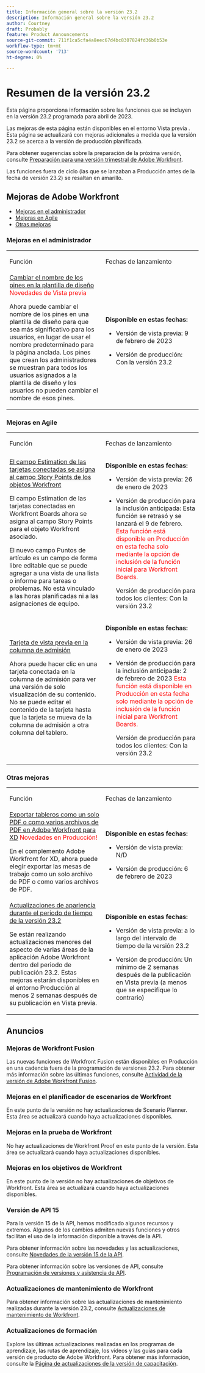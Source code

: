 ```yaml
---
title: Información general sobre la versión 23.2
description: Información general sobre la versión 23.2
author: Courtney
draft: Probably
feature: Product Announcements
source-git-commit: 711f1ca5cfa4a8eec67d4bc8307824fd36b0b53e
workflow-type: tm+mt
source-wordcount: '713'
ht-degree: 0%

---
```



# Resumen de la versión 23.2

Esta página proporciona información sobre las funciones que se incluyen en la versión 23.2 programada para abril de 2023.

Las mejoras de esta página están disponibles en el entorno Vista previa . Esta página se actualizará con mejoras adicionales a medida que la versión 23.2 se acerca a la versión de producción planificada.

Para obtener sugerencias sobre la preparación de la próxima versión, consulte [Preparación para una versión trimestral de Adobe Workfront](/help/quicksilver/product-announcements/product-releases/release-readiness.md).

<!-- The 23.2 release webinar will be held on ___. You can [register for the webinar here](link). -->

<span class="preview">Las funciones fuera de ciclo (las que se lanzaban a Producción antes de la fecha de versión 23.2) se resaltan en amarillo.</span>

## Mejoras de Adobe Workfront

* [Mejoras en el administrador](#administrator-enhancements)
* [Mejoras en Agile](#agile-enhancements)
* [Otras mejoras](#other-enhancements)

### Mejoras en el administrador

<table>
            <col style="width: 50%;" />
            <col style="width: 50%;" />
            <tbody>
                <tr>
                    <td>
                        <p><span class="bold">Función</span>
                        </p>
                    </td>
                    <td>
                        <p><span class="bold">Fechas de lanzamiento</span>
                        </p>
                    </td>
                </tr>
                <tr>
                    <td>
                        <a href="/help/quicksilver/product-announcements/product-releases/23.2-release-activity/23-2-feb-6.md" class="MCXref xref" xrefformat="{para}">Cambiar el nombre de los pines en la plantilla de diseño</span></a><span style="color: #ff0000;"> Novedades de Vista previa</span>
                        <p>Ahora puede cambiar el nombre de los pines en una plantilla de diseño para que sea más significativo para los usuarios, en lugar de usar el nombre predeterminado para la página anclada. Los pines que crean los administradores se muestran para todos los usuarios asignados a la plantilla de diseño y los usuarios no pueden cambiar el nombre de esos pines.</p>
                    </td>
                    <td><p><b>Disponible en estas fechas:</b></p>
                        <ul>
                            <li>
                                <p>Versión de vista previa: 9 de febrero de 2023<br /></p>
                            </li>
                            <li>
                                 <p>Versión de producción: Con la versión 23.2</p>
                            </li>
                        </ul>
                    </td>
                </tr>
            </tbody>
        </table>

### Mejoras en Agile

<table>
            <col style="width: 50%;" />
            <col style="width: 50%;" />
            <tbody>
                <tr>
                    <td>
                        <p><span class="bold">Función</span>
                        </p>
                    </td>
                    <td>
                        <p><span class="bold">Fechas de lanzamiento</span>
                        </p>
                    </td>
                </tr>
                <tr>
                    <td>
                        <a href="/help/quicksilver/product-announcements/product-releases/23.2-release-activity/23-1-jan-23.md" class="MCXref xref" xrefformat="{para}">El campo Estimation de las tarjetas conectadas se asigna al campo Story Points de los objetos Workfront</a></p>
                        <p>El campo Estimation de las tarjetas conectadas en Workfront Boards ahora se asigna al campo Story Points para el objeto Workfront asociado. </p>
                        <p>El nuevo campo Puntos de artículo es un campo de forma libre editable que se puede agregar a una vista de una lista o informe para tareas o problemas. No está vinculado a las horas planificadas ni a las asignaciones de equipo.</p>
                    </td>
                    <td><p><b>Disponible en estas fechas:</b></p>
                        <ul>
                            <li>
                                <p>Versión de vista previa: 26 de enero de 2023<br /></p>
                            </li>
                            <li>
                                 <p>Versión de producción para la inclusión anticipada: Esta función se retrasó y se lanzará el 9 de febrero. <span style="color: #ff0000;">Esta función está disponible en Producción en esta fecha solo mediante la opción de inclusión de la función inicial para Workfront Boards.</span></p>
                                <p>Versión de producción para todos los clientes: Con la versión 23.2</p>
                            </li>
                        </ul>
                    </td>
                </tr>
                </tr>
                <tr>
                    <td>
                        <a href="/help/quicksilver/product-announcements/product-releases/23.2-release-activity/23-1-jan-23.md" class="MCXref xref" xrefformat="{para}">Tarjeta de vista previa en la columna de admisión</a></p>
                        <p>Ahora puede hacer clic en una tarjeta conectada en la columna de admisión para ver una versión de solo visualización de su contenido. No se puede editar el contenido de la tarjeta hasta que la tarjeta se mueva de la columna de admisión a otra columna del tablero.</p>
                    </td>
                    <td><p><b>Disponible en estas fechas:</b></p>
                        <ul>
                            <li>
                                <p>Versión de vista previa: 26 de enero de 2023<br /></p>
                            </li>
                            <li>
                                 <p>Versión de producción para la inclusión anticipada: 2 de febrero de 2023 <span style="color: #ff0000;"> Esta función está disponible en Producción en esta fecha solo mediante la opción de inclusión de la función inicial para Workfront Boards.</span></p>
                                <p>Versión de producción para todos los clientes: Con la versión 23.2</p>
                            </li>
                        </ul>
                    </td>
                </tr>
            </tbody>
        </table>

### Otras mejoras

<table>
            <col style="width: 50%;" />
            <col style="width: 50%;" />
            <tbody>
                <tr>
                    <td>
                        <p><span class="bold">Función</span>
                        </p>
                    </td>
                    <td>
                        <p><span class="bold">Fechas de lanzamiento</span>
                        </p>
                    </td>
                </tr>
                <tr>
                    <td>
                        <a href="/help/quicksilver/product-announcements/product-releases/23.2-release-activity/23-2-feb-6.md" class="MCXref xref" xrefformat="{para}">Exportar tableros como un solo PDF o como varios archivos de PDF en Adobe Workfront para XD</span></a><span style="color: #ff0000;"> Novedades en Producción!</span>
                        <p>En el complemento Adobe Workfront for XD, ahora puede elegir exportar las mesas de trabajo como un solo archivo de PDF o como varios archivos de PDF.</p>
                    </td>
                    <td><p><b>Disponible en estas fechas:</b></p>
                        <ul>
                            <li>
                                <p>Versión de vista previa: N/D<br /></p>
                            </li>
                            <li>
                                 <p>Versión de producción: 6 de febrero de 2023</p>
                            </li>
                        </ul>
                    </td>
                </tr>
                <tr>
                    <td>
                        <a href="/help/quicksilver/product-announcements/product-releases/23.2-release-activity/23-2-look-and-feel.md" class="MCXref xref" xrefformat="{para}">Actualizaciones de apariencia durante el periodo de tiempo de la versión 23.2</a></p>
                        <p>Se están realizando actualizaciones menores del aspecto de varias áreas de la aplicación Adobe Workfront dentro del periodo de publicación 23.2. Estas mejoras estarán disponibles en el entorno Producción al menos 2 semanas después de su publicación en Vista previa. </p>
                    </td>
                    <td><p><b>Disponible en estas fechas:</b></p>
                        <ul>
                            <li>
                                <p>Versión de vista previa: a lo largo del intervalo de tiempo de la versión 23.2<br /></p>
                            </li>
                            <li>
                                <p><span class="preview">Versión de producción: Un mínimo de 2 semanas después de la publicación en Vista previa (a menos que se especifique lo contrario)</span></p>
                            </li>
                        </ul>
                    </td>
                </tr>
            </tbody>
        </table>

## Anuncios

### Mejoras de Workfront Fusion

Las nuevas funciones de Workfront Fusion están disponibles en Producción en una cadencia fuera de la programación de versiones 23.2. Para obtener más información sobre las últimas funciones, consulte [Actividad de la versión de Adobe Workfront Fusion](/help/quicksilver/product-announcements/product-releases/fusion-release-activity/fusion-release-activity.md).

### Mejoras en el planificador de escenarios de Workfront

En este punto de la versión no hay actualizaciones de Scenario Planner. Esta área se actualizará cuando haya actualizaciones disponibles.

### Mejoras en la prueba de Workfront

No hay actualizaciones de Workfront Proof en este punto de la versión. Esta área se actualizará cuando haya actualizaciones disponibles.

### Mejoras en los objetivos de Workfront

En este punto de la versión no hay actualizaciones de objetivos de Workfront. Esta área se actualizará cuando haya actualizaciones disponibles.

### Versión de API 15

Para la versión 15 de la API, hemos modificado algunos recursos y extremos. Algunos de los cambios admiten nuevas funciones y otros facilitan el uso de la información disponible a través de la API.

Para obtener información sobre las novedades y las actualizaciones, consulte [Novedades de la versión 15 de la API](/help/quicksilver/wf-api/api/new-api-version-15.md).

Para obtener información sobre las versiones de API, consulte [Programación de versiones y asistencia de API](/help/quicksilver/wf-api/api/api-version-support-schedule.md).

### Actualizaciones de mantenimiento de Workfront 

Para obtener información sobre las actualizaciones de mantenimiento realizadas durante la versión 23.2, consulte [Actualizaciones de mantenimiento de Workfront](https://one.workfront.com/s/article/Workfront-Maintenance-Updates-1882317350).

### Actualizaciones de formación

Explore las últimas actualizaciones realizadas en los programas de aprendizaje, las rutas de aprendizaje, los vídeos y las guías para cada versión de producto de Adobe Workfront. Para obtener más información, consulte la [Página de actualizaciones de la versión de capacitación](https://one.workfront.com/s/training-release-updates).



<!--
<table>
            <col style="width: 50%;" />
            <col style="width: 50%;" />
            <tbody>
                <tr>
                    <td>
                        <p><span class="bold">Feature</span>
                        </p>
                    </td>
                    <td>
                        <p><span class="bold">Release dates</span>
                        </p>
                    </td>
                </tr>
                <tr>
                    <td>
                        <a href="ADD LINK" class="MCXref xref" xrefformat="{para}">Title</a><span style="color: #ff0000;"> Coming soon!</span></p>
                        <p>Body</p>
                    </td>
                    <td><p><b>Available on these dates:</b></p>
                        <ul>
                            <li>
                                <p>Preview release:<br /></p>
                            </li>
                            <li>
                                <p><span class="preview">Production release: </span></p>
                            </li>
                        </ul>
                    </td>
                </tr>
            </tbody>
        </table>  

        -->